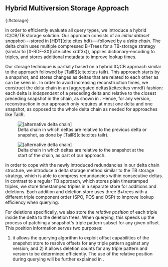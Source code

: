 ## Hybrid Multiversion Storage Approach
{:#storage}

In order to efficiently evaluate all query types,
we introduce a hybrid IC/CB/TB storage solution.
Our approach consists of an _initial dataset snapshot_---stored in [HDT](cite:cites hdt)---followed by a _delta chain_.
The delta chain uses multiple compressed B+Trees for a TB-storage strategy (similar to [X-RDF-3X](cite:cites xrdf3x)),
applies dictionary-encoding to triples, and
stores additional metadata to improve lookup times.

Our storage technique is partially based on a hybrid IC/CB approach similar
to the approach followed by [TailR](cite:cites tailr).
This approach starts by a snapshot, and stores changes as deltas that are related to each other
as can be seen in [](#regular-delta-chain).
In order to avoid increasing reconstruction times,
we construct the delta chain in an [aggregated deltas](cite:cites vmrdf) fashion:
each delta is _independent_ of a preceding delta and relative to the closest preceding snapshot in the chain, as shown in [](#alternative-delta-chain).
Hence, for any version, reconstruction in our approach only requires at most one delta and one snapshot,
as opposed to the whole delta chain as needed for approaches like TailR.

<figure id="regular-delta-chain">
<img src="img/regular-delta-chain.svg" alt="[alternative delta chain]" class="plot-delta">
<figcaption markdown="block">
Delta chain in which deltas are relative to the previous delta or snapshot, as done by [TailR](cite:cites tailr).
</figcaption>
</figure>

<figure id="alternative-delta-chain">
<img src="img/alternative-delta-chain.svg" alt="[alternative delta chain]" class="plot-delta">
<figcaption markdown="block">
Delta chain in which deltas are relative to the snapshot at the start of the chain, as part of our approach.
</figcaption>
</figure>

In order to cope with the newly introduced redundancies in our delta chain structure,
we introduce a delta storage method similar to the TB storage strategy,
which is able to compress redundancies within consecutive deltas.
In contrast to a regular TB approach, which stores plain timestamped triples,
we store timestamped triples in a separate store for additions and deletions.
Each addition and deletion store uses three B+trees with a different triple component order (SPO, POS and OSP)
to improve lookup efficiency when querying.

For deletions specifically, we also store the _relative position_ of each triple
inside the delta to the deletion trees.
When querying, this speeds up the process of patching a snapshot's triple pattern subset for any given offset.
This position information serves two purposes:
1) it allows the querying algorithm to exploit offset capabilities of the snapshot store
to resolve offsets for any triple pattern against any version;
and 2) it allows deletion counts for any triple pattern and version to be determined efficiently.
The use of the relative position during querying will be further explained in [](#querying).
